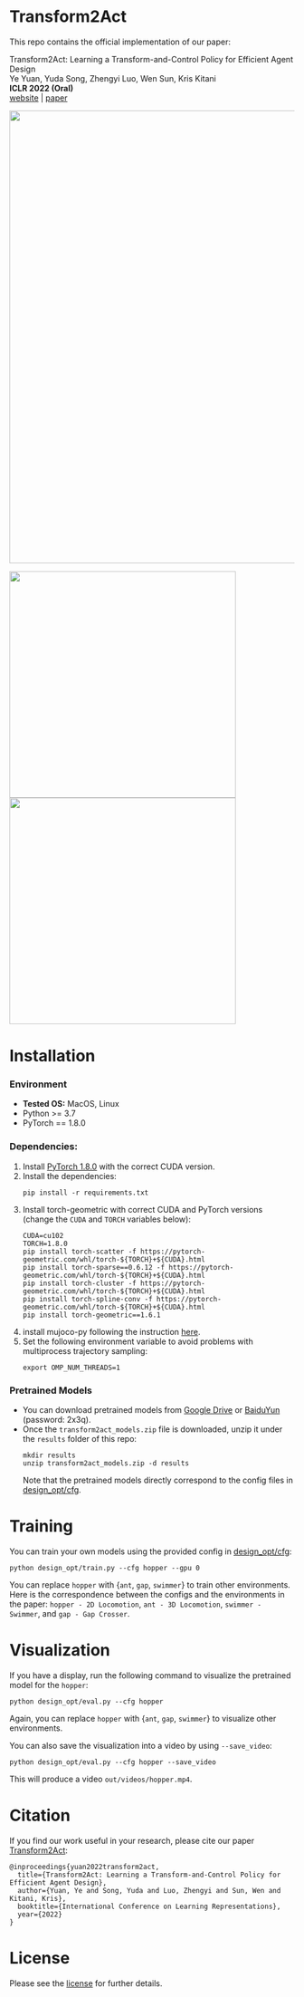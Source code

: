 # Transform2Act
This repo contains the official implementation of our paper:
  
Transform2Act: Learning a Transform-and-Control Policy for Efficient Agent Design  
Ye Yuan, Yuda Song, Zhengyi Luo, Wen Sun, Kris Kitani  
**ICLR 2022 (Oral)**  
[website](https://sites.google.com/view/transform2act) | [paper](https://openreview.net/forum?id=UcDUxjPYWSr)

<img src="assets/media/teaser.png" width="800">

<img src="assets/media/design_process_2dloc.gif" width="400"> <img src="assets/media/design_process_3dloc.gif" width="400">

# Installation 

### Environment
* **Tested OS:** MacOS, Linux
* Python >= 3.7
* PyTorch == 1.8.0
### Dependencies:
1. Install [PyTorch 1.8.0](https://pytorch.org/get-started/previous-versions/) with the correct CUDA version.
2. Install the dependencies:
    ```
    pip install -r requirements.txt
    ```
3. Install torch-geometric with correct CUDA and PyTorch versions (change the `CUDA` and `TORCH` variables below): 
    ```
    CUDA=cu102
    TORCH=1.8.0
    pip install torch-scatter -f https://pytorch-geometric.com/whl/torch-${TORCH}+${CUDA}.html
    pip install torch-sparse==0.6.12 -f https://pytorch-geometric.com/whl/torch-${TORCH}+${CUDA}.html
    pip install torch-cluster -f https://pytorch-geometric.com/whl/torch-${TORCH}+${CUDA}.html
    pip install torch-spline-conv -f https://pytorch-geometric.com/whl/torch-${TORCH}+${CUDA}.html
    pip install torch-geometric==1.6.1
    ```
4. install mujoco-py following the instruction [here](https://github.com/openai/mujoco-py#install-mujoco).
5. Set the following environment variable to avoid problems with multiprocess trajectory sampling:
    ```
    export OMP_NUM_THREADS=1
    ```

### Pretrained Models
* You can download pretrained models from [Google Drive](https://drive.google.com/file/d/1Hl2sEAD2BQ2w8TaaA_TZatPGm4tm5L2H/view?usp=drivesdk) or [BaiduYun](https://pan.baidu.com/s/1szh3F97T9JNhoV2rG_-Gew?pwd=2x3q) (password: 2x3q).
* Once the `transform2act_models.zip` file is downloaded, unzip it under the `results` folder of this repo:
  ```
  mkdir results
  unzip transform2act_models.zip -d results
  ```
  Note that the pretrained models directly correspond to the config files in [design_opt/cfg](design_opt/cfg).

# Training
You can train your own models using the provided config in [design_opt/cfg](design_opt/cfg):
```
python design_opt/train.py --cfg hopper --gpu 0
```
You can replace `hopper` with {`ant`, `gap`, `swimmer`} to train other environments. Here is the correspondence between the configs and the environments in the paper: `hopper - 2D Locomotion`, `ant - 3D Locomotion`, `swimmer - Swimmer`, and `gap - Gap Crosser`.

# Visualization
If you have a display, run the following command to visualize the pretrained model for the `hopper`:
```
python design_opt/eval.py --cfg hopper
```
Again, you can replace `hopper` with {`ant`, `gap`, `swimmer`} to visualize other environments.

You can also save the visualization into a video by using `--save_video`:
```
python design_opt/eval.py --cfg hopper --save_video
```
This will produce a video `out/videos/hopper.mp4`.

# Citation
If you find our work useful in your research, please cite our paper [Transform2Act](https://sites.google.com/view/transform2act/):
```
@inproceedings{yuan2022transform2act,
  title={Transform2Act: Learning a Transform-and-Control Policy for Efficient Agent Design},
  author={Yuan, Ye and Song, Yuda and Luo, Zhengyi and Sun, Wen and Kitani, Kris},
  booktitle={International Conference on Learning Representations},
  year={2022}
}
```

# License
Please see the [license](LICENSE) for further details.
